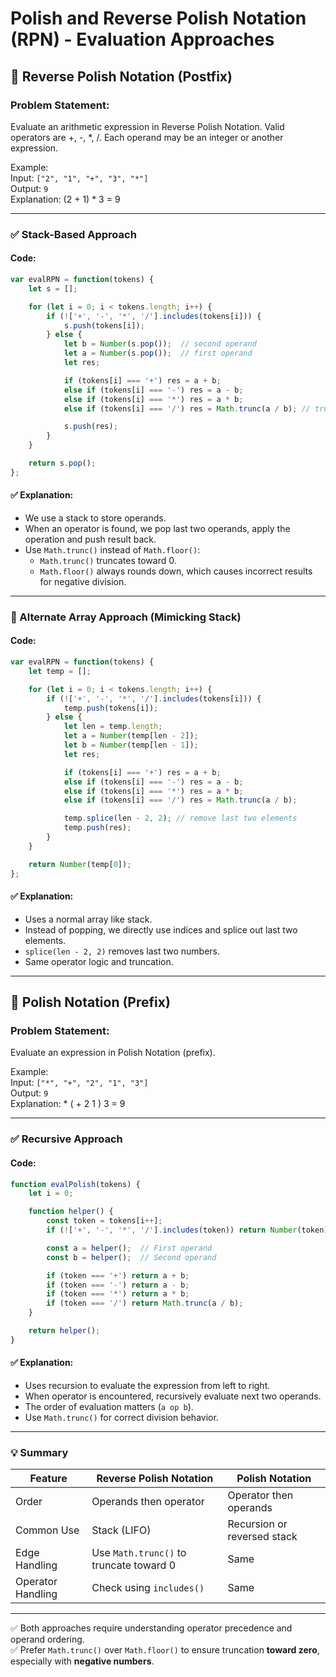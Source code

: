 
# Polish and Reverse Polish Notation (RPN) - Evaluation Approaches

## 🔄 Reverse Polish Notation (Postfix)

### Problem Statement:
Evaluate an arithmetic expression in Reverse Polish Notation. Valid operators are +, -, *, /. Each operand may be an integer or another expression.

Example:  
Input: `["2", "1", "+", "3", "*"]`  
Output: `9`  
Explanation: (2 + 1) * 3 = 9

---

### ✅ Stack-Based Approach

#### Code:
```javascript
var evalRPN = function(tokens) {
    let s = [];

    for (let i = 0; i < tokens.length; i++) {
        if (!['+', '-', '*', '/'].includes(tokens[i])) {
            s.push(tokens[i]);
        } else {
            let b = Number(s.pop());  // second operand
            let a = Number(s.pop());  // first operand
            let res;

            if (tokens[i] === '+') res = a + b;
            else if (tokens[i] === '-') res = a - b;
            else if (tokens[i] === '*') res = a * b;
            else if (tokens[i] === '/') res = Math.trunc(a / b); // truncate toward 0

            s.push(res);
        }
    }

    return s.pop();
};
```

#### ✅ Explanation:
- We use a stack to store operands.
- When an operator is found, we pop last two operands, apply the operation and push result back.
- Use `Math.trunc()` instead of `Math.floor()`:
  - `Math.trunc()` truncates toward 0.
  - `Math.floor()` always rounds down, which causes incorrect results for negative division.

---

### 🧠 Alternate Array Approach (Mimicking Stack)

#### Code:
```javascript
var evalRPN = function(tokens) {
    let temp = [];

    for (let i = 0; i < tokens.length; i++) {
        if (!['+', '-', '*', '/'].includes(tokens[i])) {
            temp.push(tokens[i]);
        } else {
            let len = temp.length;
            let a = Number(temp[len - 2]);
            let b = Number(temp[len - 1]);
            let res;

            if (tokens[i] === '+') res = a + b;
            else if (tokens[i] === '-') res = a - b;
            else if (tokens[i] === '*') res = a * b;
            else if (tokens[i] === '/') res = Math.trunc(a / b);

            temp.splice(len - 2, 2); // remove last two elements
            temp.push(res);
        }
    }

    return Number(temp[0]);
};
```

#### ✅ Explanation:
- Uses a normal array like stack.
- Instead of popping, we directly use indices and splice out last two elements.
- `splice(len - 2, 2)` removes last two numbers.
- Same operator logic and truncation.

---

## 📌 Polish Notation (Prefix)

### Problem Statement:
Evaluate an expression in Polish Notation (prefix).

Example:  
Input: `["*", "+", "2", "1", "3"]`  
Output: `9`  
Explanation: * ( + 2 1 ) 3 = 9

---

### ✅ Recursive Approach

#### Code:
```javascript
function evalPolish(tokens) {
    let i = 0;

    function helper() {
        const token = tokens[i++];
        if (!['+', '-', '*', '/'].includes(token)) return Number(token);

        const a = helper();  // First operand
        const b = helper();  // Second operand

        if (token === '+') return a + b;
        if (token === '-') return a - b;
        if (token === '*') return a * b;
        if (token === '/') return Math.trunc(a / b);
    }

    return helper();
}
```

#### ✅ Explanation:
- Uses recursion to evaluate the expression from left to right.
- When operator is encountered, recursively evaluate next two operands.
- The order of evaluation matters (`a op b`).
- Use `Math.trunc()` for correct division behavior.

---

### 💡 Summary

| Feature | Reverse Polish Notation | Polish Notation |
|--------|--------------------------|------------------|
| Order | Operands then operator | Operator then operands |
| Common Use | Stack (LIFO) | Recursion or reversed stack |
| Edge Handling | Use `Math.trunc()` to truncate toward 0 | Same |
| Operator Handling | Check using `includes()` | Same |

---

✅ Both approaches require understanding operator precedence and operand ordering.  
✅ Prefer `Math.trunc()` over `Math.floor()` to ensure truncation **toward zero**, especially with **negative numbers**.
